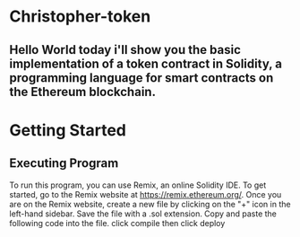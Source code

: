 # Christopher-token
## Hello World today i'll show you the basic implementation of a token contract in Solidity, a programming language for smart contracts on the Ethereum blockchain.
# Getting Started
## Executing Program
 To run this program, you can use Remix, an online Solidity IDE. To get started, go to the Remix website at https://remix.ethereum.org/.
 Once you are on the Remix website, create a new file by clicking on the "+" icon in the left-hand sidebar. Save the file with a .sol extension. Copy and paste the following code into the file. click compile then click deploy
